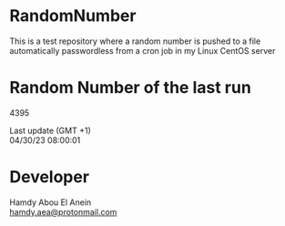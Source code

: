 # RandomNumber    
This is a test repository where a random number is pushed to a file automatically passwordless from a cron job in my Linux CentOS server    
# Random Number of the last run   
4395
      
Last update (GMT +1)    
04/30/23 08:00:01
# Developer    
Hamdy Abou El Anein   
hamdy.aea@protonmail.com
